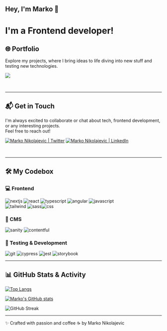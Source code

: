 ## Hey, I'm Marko 🖖

# I'm a Frontend developer!

## 🌐 Portfolio

Explore my projects, where I bring ideas to life diving into new stuff and testing new technologies.

[<img src="https://img.shields.io/badge/Visit-My_Portfolio-000000?style=for-the-badge&logo=About.me&logoColor=white" />][website]

<br />

---

## 📬 Get in Touch

I'm always excited to collaborate or chat about tech, frontend development, or any interesting projects.  
Feel free to reach out!

[<img src="https://img.shields.io/badge/Twitter-%231DA1F2.svg?style=for-the-badge&logo=Twitter&logoColor=white" alt="Marko Nikolajevic | Twitter" />][twitter]
[<img src="https://img.shields.io/badge/LinkedIn-%230077B5.svg?style=for-the-badge&logo=linkedin&logoColor=white" alt="Marko Nikolajevic | LinkedIn" />][linkedin]

<br />

---

## 🛠️ My Codebox

### 💻 Frontend

![nextjs](https://img.shields.io/badge/next.js-000000?style=for-the-badge&logo=nextdotjs&logoColor=white) ![react](https://img.shields.io/badge/React-20232A?style=for-the-badge&logo=react&logoColor=61DAFB) ![typescript](https://img.shields.io/badge/TypeScript-007ACC?style=for-the-badge&logo=typescript&logoColor=white) ![angular](https://img.shields.io/badge/Angular-DD0031?style=for-the-badge&logo=angular&logoColor=white) ![javascript](https://img.shields.io/badge/JavaScript-323330?style=for-the-badge&logo=javascript&logoColor=F7DF1E)  
![tailwind](https://img.shields.io/badge/Tailwind_CSS-38B2AC?style=for-the-badge&logo=tailwind-css&logoColor=white) ![sass](https://img.shields.io/badge/Sass-CC6699?style=for-the-badge&logo=sass&logoColor=white)![css](https://img.shields.io/badge/CSS3-1572B6?style=for-the-badge&logo=css3&logoColor=white)

### 📝 CMS

![sanity](https://img.shields.io/badge/Sanity-F03E2F?style=for-the-badge&logo=sanity&logoColor=white) ![contentful](https://img.shields.io/badge/Contentful-2478CC?style=for-the-badge&logo=contentful&logoColor=white)

### 🧪 Testing & Development

![git](https://img.shields.io/badge/GIT-E44C30?style=for-the-badge&logo=git&logoColor=white) ![cypress](https://img.shields.io/badge/Cypress-17202C?style=for-the-badge&logo=cypress&logoColor=white) ![jest](https://img.shields.io/badge/Jest-C21325?style=for-the-badge&logo=jest&logoColor=white) ![storybook](https://img.shields.io/badge/Storybook-FF4785?style=for-the-badge&logo=storybook&logoColor=white)

---

## 📊 GitHub Stats & Activity

[![Top Langs](https://github-readme-stats.vercel.app/api/top-langs/?username=MarkoNikolajevic&hide=java,html,css&theme=dracula&layout=compact)](https://github.com/anuraghazra/github-readme-stats)

[![Marko's GitHub stats](https://github-readme-stats.vercel.app/api?username=MarkoNikolajevic&show_icons=true&theme=dracula&count_private=true)](https://github.com/anuraghazra/github-readme-stats)

![GitHub Streak](https://github-readme-streak-stats.herokuapp.com?user=MarkoNikolajevic&theme=dracula&date_format=M%20j%5B%2C%20Y%5D)

---

✨ Crafted with passion and coffee ☕ by Marko Nikolajevic

[website]: https://markonikolajevic.dev
[twitter]: https://twitter.com/markez1317
[linkedin]: https://linkedin.com/in/markonikolajevic
